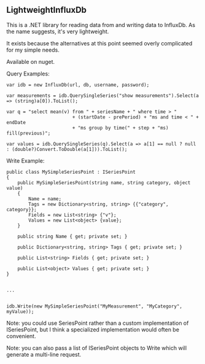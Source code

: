 ## LightweightInfluxDb

This is a .NET library for reading data from and writing data to InfluxDb. As the name suggests, it's very lightweight.

It exists because the alternatives at this point seemed overly complicated for my simple needs.

Available on nuget.

Query Examples:

	var idb = new InfluxDb(url, db, username, password);
	
	var measurements = idb.QuerySingleSeries("show measurements").Select(a => (string)a[0]).ToList();
	
	var q = "select mean(v) from " + seriesName + " where time > "
            	            + (startDate - prePeriod) + "ms and time < " + endDate 
                	        + "ms group by time(" + step + "ms) fill(previous)";
                        
    var values = idb.QuerySingleSeries(q).Select(a => a[1] == null ? null : (double?)Convert.ToDouble(a[1])).ToList();
	
	
Write Example:

	public class MySimpleSeriesPoint : ISeriesPoint
    {
        public MySimpleSeriesPoint(string name, string category, object value)
        {
            Name = name;
            Tags = new Dictionary<string, string> {{"category", category}};
            Fields = new List<string> {"v"};
            Values = new List<object> {value};
        }
        
        public string Name { get; private set; }
        
        public Dictionary<string, string> Tags { get; private set; }
        
        public List<string> Fields { get; private set; }
        
        public List<object> Values { get; private set; }
    }
	
	
	...
	
	
	idb.Write(new MySimpleSeriesPoint("MyMeasurement", "MyCategory", myValue));
	
Note: you could use SeriesPoint rather than a custom implementation of ISeriesPoint, but I think a specialized implementation would often be convenient.

Note: you can also pass a list of ISeriesPoint objects to Write which will generate a multi-line request.
